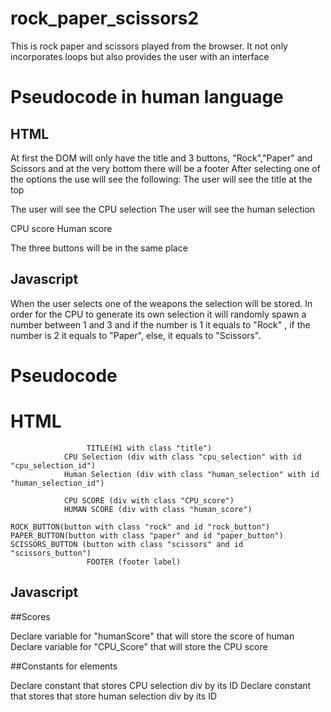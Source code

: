 # rock_paper_scissors2
This is rock paper and scissors played from the browser. It not only incorporates loops but also provides the user with an interface

# Pseudocode in human language
## HTML
At first the DOM will only have the title and 3 buttons, "Rock","Paper" and Scissors and at the very bottom there will be a footer
After selecting one of the options the use will see the following:
  The user will see the title at the top
  
  The user will see the CPU selection 
  The user will see the human selection

  CPU score
  Human score
  
  The three buttons will be in the same place

## Javascript
When the user selects one of the weapons the selection will be stored. In order for the CPU to generate its own selection it will randomly spawn a number between 1 and 3 and if the number is 1 it equals to "Rock" , if the number is 2 it equals to "Paper", else, it equals to "Scissors". 

# Pseudocode 
# HTML
                     TITLE(H1 with class "title")
                CPU Selection (div with class "cpu_selection" with id "cpu_selection_id")
                Human Selection (div with class "human_selection" with id "human_selection_id")
                
                CPU SCORE (div with class "CPU_score")
                HUMAN SCORE (div with class "human_score")

    ROCK_BUTTON(button with class "rock" and id "rock_button") PAPER_BUTTON(button with class "paper" and id "paper_button") SCISSORS_BUTTON (button with class "scissors" and id "scissors_button")
                     FOOTER (footer label)



## Javascript
##Scores

Declare variable for "humanScore" that will store the score of human
Declare variable for "CPU_Score" that will store the CPU score

##Constants for elements

Declare constant that stores CPU selection div by its ID
Declare constant that stores that store human selection div by its ID






